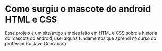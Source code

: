 # Como surgiu o mascote do android HTML e CSS
Esse projeto é um site/artigo simples feito em HTML e CSS sobre a historia do mascote do android, usei alguns fundamentos que aprendi no curso do professor Gustavo Guanabara
